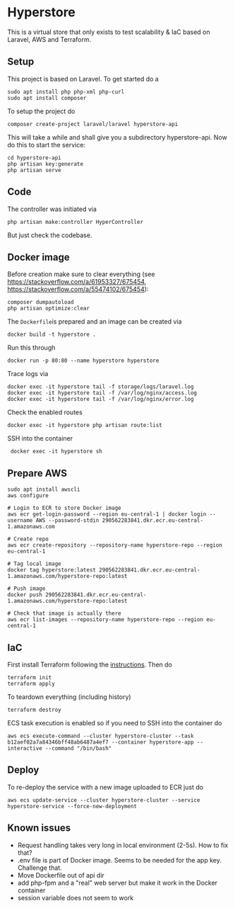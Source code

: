 # Hyperstore

This is a virtual store that only exists to test scalability & IaC based on Laravel, AWS and Terraform.

## Setup

This project is based on Laravel. To get started do a 

    sudo apt install php php-xml php-curl
    sudo apt install composer

To setup the project do

    composer create-project laravel/laravel hyperstore-api

This will take a while and shall give you a subdirectory hyperstore-api. Now do this to start the service:

    cd hyperstore-api
    php artisan key:generate
    php artisan serve

## Code

The controller was initiated via

    php artisan make:controller HyperController

But just check the codebase.

## Docker image

Before creation make sure to clear everything (see https://stackoverflow.com/a/61953327/675454, https://stackoverflow.com/a/55474102/675454):

    composer dumpautoload
    php artisan optimize:clear

The `Dockerfile`is prepared and an image can be created via

    docker build -t hyperstore .

Run this through

    docker run -p 80:80 --name hyperstore hyperstore

Trace logs via

    docker exec -it hyperstore tail -f storage/logs/laravel.log
    docker exec -it hyperstore tail -f /var/log/nginx/access.log
    docker exec -it hyperstore tail -f /var/log/nginx/error.log

Check the enabled routes

    docker exec -it hyperstore php artisan route:list

SSH into the container

     docker exec -it hyperstore sh

## Prepare AWS

    sudo apt install awscli
    aws configure

    # Login to ECR to store Docker image
    aws ecr get-login-password --region eu-central-1 | docker login --username AWS --password-stdin 290562283841.dkr.ecr.eu-central-1.amazonaws.com

    # Create repo
    aws ecr create-repository --repository-name hyperstore-repo --region eu-central-1

    # Tag local image
    docker tag hyperstore:latest 290562283841.dkr.ecr.eu-central-1.amazonaws.com/hyperstore-repo:latest

    # Push image
    docker push 290562283841.dkr.ecr.eu-central-1.amazonaws.com/hyperstore-repo:latest

    # Check that image is actually there
    aws ecr list-images --repository-name hyperstore-repo --region eu-central-1

## IaC

First install Terraform following the [instructions](https://developer.hashicorp.com/terraform/tutorials/aws-get-started/install-cli). Then do

    terraform init
    terraform apply

To teardown everything (including history)

    terraform destroy

ECS task execution is enabled so if you need to SSH into the container do

    aws ecs execute-command --cluster hyperstore-cluster --task b12aef02a7a84346bff48ab6487a4ef7 --container hyperstore-app --interactive --command "/bin/bash"

## Deploy

To re-deploy the service with a new image uploaded to ECR just do

    aws ecs update-service --cluster hyperstore-cluster --service hyperstore-service --force-new-deployment


## Known issues

- Request handling takes very long in local environment (2-5s). How to fix that?
- .env file is part of Docker image. Seems to be needed for the app key. Challenge that.
- Move Dockerfile out of api dir
- add php-fpm and a "real" web server but make it work in the Docker container
- session variable does not seem to work